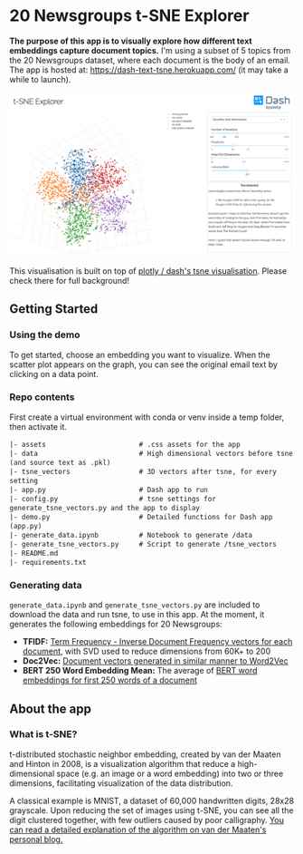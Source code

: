 # 20 Newsgroups t-SNE Explorer
**The purpose of this app is to visually explore how different text embeddings capture document topics.**  I'm using a subset of 5 topics from the 20 Newsgroups dataset, where each document is the body of an email.  The app is hosted at: https://dash-text-tsne.herokuapp.com/ (it may take a while to launch).

![Screenshot](screenshot.png)

This visualisation is built on top of [plotly / dash's tsne visualisation](https://github.com/plotly/dash-tsne).  Please check there for full background!


## Getting Started
### Using the demo
To get started, choose an embedding you want to visualize. When the scatter plot appears on the graph, you can see the original email text by clicking on a data point. 


### Repo contents

First create a virtual environment with conda or venv inside a temp folder, then activate it.

```
|- assets                       # .css assets for the app
|- data                         # High dimensional vectors before tsne (and source text as .pkl) 
|- tsne_vectors                 # 3D vectors after tsne, for every setting 
|- app.py                       # Dash app to run
|- config.py                    # tsne settings for generate_tsne_vectors.py and the app to display
|- demo.py                      # Detailed functions for Dash app (app.py)
|- generate_data.ipynb          # Notebook to generate /data 
|- generate_tsne_vectors.py     # Script to generate /tsne_vectors
|- README.md
|- requirements.txt
```

### Generating data
`generate_data.ipynb` and `generate_tsne_vectors.py` are included to download the data and run tsne, to use in this app.  At the moment, it generates the following embeddings for 20 Newsgroups:
* __TFIDF:__ [Term Frequency - Inverse Document Frequency vectors for each document](http://blog.christianperone.com/2011/10/machine-learning-text-feature-extraction-tf-idf-part-ii/), with SVD used to reduce dimensions from 60K+ to 200
* __Doc2Vec:__ [Document vectors generated in similar manner to Word2Vec](https://radimrehurek.com/gensim/models/doc2vec.html)
* __BERT 250 Word Embedding Mean:__ The average of [BERT word embeddings for first 250 words of a document](https://github.com/hanxiao/bert-as-service)


## About the app
### What is t-SNE?
t-distributed stochastic neighbor embedding, created by van der Maaten and Hinton in 2008, is a visualization algorithm that reduce a high-dimensional space (e.g. an image or a word embedding) into two or three dimensions, facilitating visualization of the data distribution. 

A classical example is MNIST, a dataset of 60,000 handwritten digits, 28x28 grayscale. Upon reducing the set of images using t-SNE, you can see all the digit clustered together, with few outliers caused by poor calligraphy. [You can read a detailed explanation of the algorithm on van der Maaten's personal blog.](https://lvdmaaten.github.io/tsne/)
